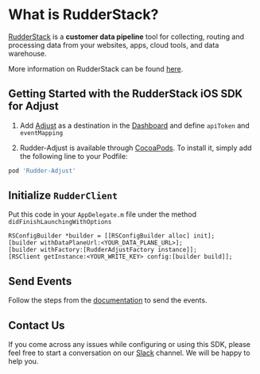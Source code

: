 # What is RudderStack?

[RudderStack](https://rudderstack.com/) is a **customer data pipeline** tool for collecting, routing and processing data from your websites, apps, cloud tools, and data warehouse.

More information on RudderStack can be found [here](https://github.com/rudderlabs/rudder-server).

## Getting Started with the RudderStack iOS SDK for Adjust

1. Add [Adjust](https://www.adjust.com) as a destination in the [Dashboard](https://app.rudderstack.com/) and define ```apiToken``` and ```eventMapping```

2. Rudder-Adjust is available through [CocoaPods](https://cocoapods.org). To install it, simply add the following line to your Podfile:

```ruby
pod 'Rudder-Adjust'
```

## Initialize ```RudderClient```

Put this code in your ```AppDelegate.m``` file under the method ```didFinishLaunchingWithOptions```
```
RSConfigBuilder *builder = [[RSConfigBuilder alloc] init];
[builder withDataPlaneUrl:<YOUR_DATA_PLANE_URL>];
[builder withFactory:[RudderAdjustFactory instance]];
[RSClient getInstance:<YOUR_WRITE_KEY> config:[builder build]];
```

## Send Events

Follow the steps from the [documentation](https://docs.rudderstack.com/destinations/adjust) to send the events.

## Contact Us

If you come across any issues while configuring or using this SDK, please feel free to start a conversation on our [Slack](https://resources.rudderstack.com/join-rudderstack-slack) channel. We will be happy to help you.
